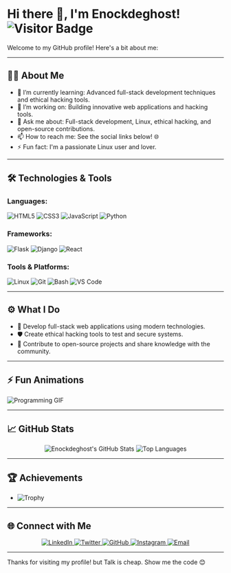# Hi there 👋, I'm Enockdeghost! ![Visitor Badge](https://visitor-badge.glitch.me/badge?page_id=Enockdeghost.Enockdeghost)

Welcome to my GitHub profile! Here's a bit about me:

---

## 👨‍💻 About Me
- 🌱 I’m currently learning: Advanced full-stack development techniques and ethical hacking tools.
- 🔭 I’m working on: Building innovative web applications and hacking tools.
- 💬 Ask me about: Full-stack development, Linux, ethical hacking, and open-source contributions.
- 📫 How to reach me: See the social links below! 🌐
- ⚡ Fun fact: I'm a passionate Linux user and lover.

---

## 🛠️ Technologies & Tools
### Languages:
![HTML5](https://img.shields.io/badge/-HTML5-E34F26?style=flat-square&logo=html5&logoColor=white)
![CSS3](https://img.shields.io/badge/-CSS3-1572B6?style=flat-square&logo=css3&logoColor=white)
![JavaScript](https://img.shields.io/badge/-JavaScript-F7DF1E?style=flat-square&logo=javascript&logoColor=black)
![Python](https://img.shields.io/badge/-Python-3776AB?style=flat-square&logo=python&logoColor=white)

### Frameworks:
![Flask](https://img.shields.io/badge/-Flask-000000?style=flat-square&logo=flask&logoColor=white)
![Django](https://img.shields.io/badge/-Django-092E20?style=flat-square&logo=django&logoColor=white)
![React](https://img.shields.io/badge/-React-61DAFB?style=flat-square&logo=react&logoColor=black)

### Tools & Platforms:
![Linux](https://img.shields.io/badge/-Linux-FCC624?style=flat-square&logo=linux&logoColor=black)
![Git](https://img.shields.io/badge/-Git-F05032?style=flat-square&logo=git&logoColor=white)
![Bash](https://img.shields.io/badge/-Bash-4EAA25?style=flat-square&logo=gnu-bash&logoColor=white)
![VS Code](https://img.shields.io/badge/-VS%20Code-007ACC?style=flat-square&logo=visual-studio-code&logoColor=white)

---

## ⚙️ What I Do
- 🚀 Develop full-stack web applications using modern technologies.
- 🛡️ Create ethical hacking tools to test and secure systems.
- 🌟 Contribute to open-source projects and share knowledge with the community.

---

## ⚡ Fun Animations
![Programming GIF](https://media.giphy.com/media/26tn33aiTi1jkl6H6/giphy.gif)

---

## 📈 GitHub Stats
<p align="center">
  <img src="https://github-readme-stats.vercel.app/api?username=Enockdeghost&show_icons=true&hide_title=true&count_private=true&hide=prs&theme=radical" alt="Enockdeghost's GitHub Stats" />
  <img src="https://github-readme-stats.vercel.app/api/top-langs/?username=Enockdeghost&layout=compact&theme=radical" alt="Top Languages" />
</p>

---

## 🏆 Achievements
- ![Trophy](https://github-profile-trophy.vercel.app/?username=Enockdeghost&theme=radical&margin-w=15)

---

## 🌐 Connect with Me
<p align="center">
  <a href="https://www.linkedin.com/in/your-profile/">
    <img src="https://img.shields.io/badge/-LinkedIn-0A66C2?style=for-the-badge&logo=linkedin&logoColor=white" alt="LinkedIn">
  </a>
  <a href="https://twitter.com/your-profile">
    <img src="https://img.shields.io/badge/-Twitter-1DA1F2?style=for-the-badge&logo=twitter&logoColor=white" alt="Twitter">
  </a>
  <a href="https://github.com/Enockdeghost">
    <img src="https://img.shields.io/badge/-GitHub-181717?style=for-the-badge&logo=github&logoColor=white" alt="GitHub">
  </a>
  <a href="https://www.instagram.com/your-profile/">
    <img src="https://img.shields.io/badge/-Instagram-E4405F?style=for-the-badge&logo=instagram&logoColor=white" alt="Instagram">
  </a>
  <a href="mailto:your-email@example.com">
    <img src="https://img.shields.io/badge/-Email-D14836?style=for-the-badge&logo=gmail&logoColor=white" alt="Email">
  </a>
</p>

---

Thanks for visiting my profile! but Talk is cheap. Show me the code 😊
